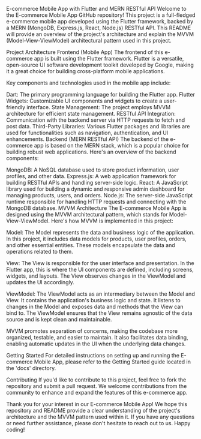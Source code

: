E-commerce Mobile App with Flutter and MERN RESTful API
Welcome to the E-commerce Mobile App GitHub repository! This project is a full-fledged e-commerce mobile app developed using the Flutter framework, backed by a MERN (MongoDB, Express.js, React, Node.js) RESTful API. This README will provide an overview of the project's architecture and explain the MVVM (Model-View-ViewModel) architectural pattern used in this project.

Project Architecture
Frontend (Mobile App)
The frontend of this e-commerce app is built using the Flutter framework. Flutter is a versatile, open-source UI software development toolkit developed by Google, making it a great choice for building cross-platform mobile applications.

Key components and technologies used in the mobile app include:

Dart: The primary programming language for building the Flutter app.
Flutter Widgets: Customizable UI components and widgets to create a user-friendly interface.
State Management: The project employs MVVM architecture for efficient state management.
RESTful API Integration: Communication with the backend server via HTTP requests to fetch and post data.
Third-Party Libraries: Various Flutter packages and libraries are used for functionalities such as navigation, authentication, and UI enhancements.
Backend (MERN RESTful API)
The backend of the e-commerce app is based on the MERN stack, which is a popular choice for building robust web applications. Here's an overview of the backend components:

MongoDB: A NoSQL database used to store product information, user profiles, and other data.
Express.js: A web application framework for building RESTful APIs and handling server-side logic.
React: A JavaScript library used for building a dynamic and responsive admin dashboard for managing products, users, and orders.
Node.js: The server-side JavaScript runtime responsible for handling HTTP requests and connecting with the MongoDB database.
MVVM Architecture
The E-commerce Mobile App is designed using the MVVM architectural pattern, which stands for Model-View-ViewModel. Here's how MVVM is implemented in this project:

Model: The Model represents the data and business logic of the application. In this project, it includes data models for products, user profiles, orders, and other essential entities. These models encapsulate the data and operations related to them.

View: The View is responsible for the user interface and presentation. In the Flutter app, this is where the UI components are defined, including screens, widgets, and layouts. The View observes changes in the ViewModel and updates the UI accordingly.

ViewModel: The ViewModel acts as an intermediary between the Model and View. It contains the application's business logic and state. It listens to changes in the Model and exposes data and methods that the View can bind to. The ViewModel ensures that the View remains agnostic of the data source and is kept clean and maintainable.

MVVM promotes separation of concerns, making the codebase more organized, testable, and easier to maintain. It also facilitates data binding, enabling automatic updates in the UI when the underlying data changes.

Getting Started
For detailed instructions on setting up and running the E-commerce Mobile App, please refer to the Getting Started guide located in the 'docs' directory.

Contributing
If you'd like to contribute to this project, feel free to fork the repository and submit a pull request. We welcome contributions from the community to enhance and expand the features of this e-commerce app.


Thank you for your interest in our E-commerce Mobile App! We hope this repository and README provide a clear understanding of the project's architecture and the MVVM pattern used within it. If you have any questions or need further assistance, please don't hesitate to reach out to us. Happy coding!







